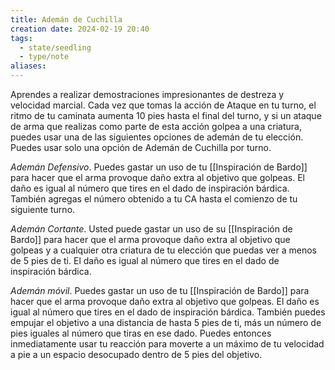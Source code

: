 ```yaml
---
title: Ademán de Cuchilla
creation date: 2024-02-19 20:40
tags:
  - state/seedling
  - type/note
aliases:
---
```

Aprendes a realizar demostraciones impresionantes de destreza y velocidad marcial. Cada vez que tomas la acción de Ataque en tu turno, el ritmo de tu caminata aumenta 10 pies hasta el final del turno, y si un ataque de arma que realizas como parte de esta acción golpea a una criatura, puedes usar una de las siguientes opciones de ademán de tu elección. Puedes usar solo una opción de Ademán de Cuchilla por turno.

*Ademán Defensivo*. Puedes gastar un uso de tu [[Inspiración de Bardo]] para hacer que el arma provoque daño extra al objetivo que golpeas. El daño es igual al número que tires en el dado de inspiración bárdica. También agregas el número obtenido a tu CA hasta el comienzo de tu siguiente turno.

*Ademán Cortante*. Usted puede gastar un uso de su [[Inspiración de Bardo]] para hacer que el arma
provoque daño extra al objetivo que golpeas y a cualquier otra criatura de tu elección que puedas
ver a menos de 5 pies de ti. El daño es igual al número que tires en el dado de inspiración bárdica.

*Ademán móvil*. Puedes gastar un uso de tu [[Inspiración de Bardo]] para hacer que el arma provoque
daño extra al objetivo que golpeas. El daño es igual al número que tires en el dado de inspiración
bárdica. También puedes empujar el objetivo a una distancia de hasta 5 pies de ti, más un número
de pies iguales al número que tiras en ese dado. Puedes entonces inmediatamente usar tu reacción para moverte a un máximo de tu velocidad a pie a un espacio desocupado dentro de 5 pies del objetivo.